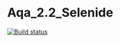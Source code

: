 # Aqa_2.2_Selenide
[![Build status](https://ci.appveyor.com/api/projects/status/bhlctpquiaobw68d/branch/master?svg=true)](https://ci.appveyor.com/project/Butanya/aqa-2-2-selenide/branch/master)
